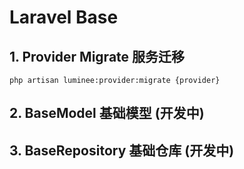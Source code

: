 # Laravel Base

## 1. Provider Migrate 服务迁移

```shell
php artisan luminee:provider:migrate {provider}
```

## 2. BaseModel 基础模型 (开发中)


## 3. BaseRepository 基础仓库 (开发中)